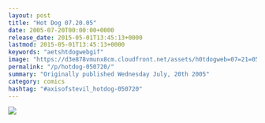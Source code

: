 ```yaml
---
layout: post
title: "Hot Dog 07.20.05"
date: 2005-07-20T00:00:00+0000
release_date: 2015-05-01T13:45:13+0000
lastmod: 2015-05-01T13:45:13+0000
keywords: "aetshtdogwebgif"
image: "https://d3e878vmunx8cm.cloudfront.net/assets/h0tdogweb=07=21=05.gif"
permalink: "/p/hotdog-050720/"
summary: "Originally published Wednesday July, 20th 2005"
category: comics
hashtag: "#axisofstevil_hotdog-050720"
---
```


![](https://d3e878vmunx8cm.cloudfront.net/assets/h0tdogweb=07=21=05.gif)

